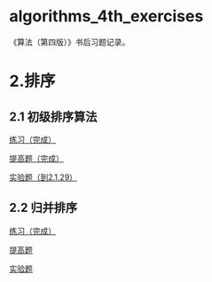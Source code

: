 # algorithms_4th_exercises
《算法（第四版）》书后习题记录。

# 2.排序

## 2.1 初级排序算法

[练习（完成）](https://github.com/Dokyme/algorithms_4th_exercises/blob/master/src/main/java/com/dokyme/alg4/sorting/basic/exercises.md)

[提高题（完成）](https://github.com/Dokyme/algorithms_4th_exercises/blob/master/src/main/java/com/dokyme/alg4/sorting/basic/improvements.md)

[实验题（到2.1.29）](https://github.com/Dokyme/algorithms_4th_exercises/blob/master/src/main/java/com/dokyme/alg4/sorting/basic/experiments.md)

## 2.2 归并排序

[练习（完成）](https://github.com/Dokyme/algorithms_4th_exercises/blob/master/src/main/java/com/dokyme/alg4/sorting/merge/exercises.md)

[提高题]()

[实验题]()